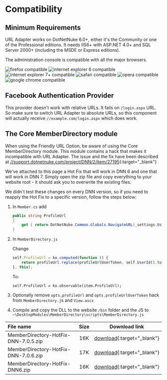 # Compatibility

## Minimum Requirements

URL Adapter works on DotNetNuke 6.0+, either it's the Community or one of the Professional editions. It needs IIS6+ with ASP.NET 4.0+ and SQL Server 2000+ (including the MSDE or Express editions).

The administration console is compatible with all the major browsers.

![firefox compatible](//www.dnnsharp.com/Portals/0/img/icon_firefox24.png)
![internet explorer 6 compatible](//www.dnnsharp.com/Portals/0/img/icon_ie624.png)
![internet explorer 7+ compatible](//www.dnnsharp.com/portals/0/img/icon_IE724.png)
![safari compatible](//www.dnnsharp.com/portals/0/img/icon_safari24.png)
![opera compatible](//www.dnnsharp.com/portals/0/img/icon_opera24.png)
![google chrome compatible](//www.dnnsharp.com/portals/0/img/icon_chrome24.png)

## Facebook Authentication Provider

This provider doesn't work with relative URLs. It fails on `/login.aspx` URL. So make sure to switch URL Adapter to absolute URLs, so this component will actually receive `//example.com/login.aspx` which does work.

## The Core MemberDirectory module

When using the Friendly URL Option, be aware of using the Core MemberDirectory module. This module contains a hack that makes it incompatible with URL Adapter. The issue and the fix have been described at [//support.dotnetnuke.com/project/DNN/2/item/27195](//support.dotnetnuke.com/project/DNN/2/item/27195){:target="_blank"}

We've attached to this page a Hot Fix that will work in DNN 6 and one that will work in DNN 7. Simply open the zip file and copy everything to your website root - it should ask you to overwrite the existing files.

We didn't test these changes on every DNN version, so if you need to reapply the Hot Fix to a specific version, follow the steps below:

1. In `Member.cs` add
    ```cs
    public string ProfileUrl
    {
        get { return DotNetNuke.Common.Globals.NavigateURL(_settings.UserTabId, "", "userId=" + _user.UserID); }
    }
    ```

2. In `MemberDirectory.js`
    
    Change
    ```js
    self.ProfileUrl = ko.computed(function () {
        return profileUrl.replace(profileUrlUserToken, self.UserId().toString());
    }, this);
    ```
    To:
    ```
    self.ProfileUrl = ko.observable(item.ProfileUrl);
    ```

3. Optionally remove `opts.profileUrl` and `opts.profileUrlUserToken` hack from `MemberDirectory.j`s and `View.ascx`

4. Compile and copy the DLL to the website `/bin` folder and the JS to `~\DesktopModules\MemberDirectory\scripts\MemberDirectory.js`


|File name|Size|Download link|
|:--|:--:|:--:|
|MemberDirectory-HotFix-DNN-7.0.5.zip|16K|[download](//dl.dnnsharp.com/url-adapter-MemberDirectory-fix/MemberDirectory-HotFix-DNN-7.0.5.zip){:target="_blank"}|
|MemberDirectory-HotFix-DNN-7.0.6.zip|17K|[download](//dl.dnnsharp.com/url-adapter-MemberDirectory-fix/MemberDirectory-HotFix-DNN-7.0.5.zip){:target="_blank"}|
|MemberDirectory-HotFix-DNN6.zip|16K|[download](//dl.dnnsharp.com/url-adapter-MemberDirectory-fix/MemberDirectory-HotFix-DNN6.zip){:target="_blank"}|